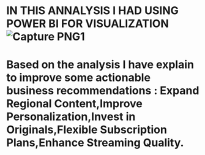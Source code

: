 # IN THIS ANNALYSIS I HAD USING POWER BI FOR VISUALIZATION![Capture PNG1](https://github.com/user-attachments/assets/45493038-d44a-4cec-80c6-bb7004902007)
# Based on the analysis I have explain to improve some actionable business recommendations : Expand Regional Content,Improve Personalization,Invest in Originals,Flexible Subscription Plans,Enhance Streaming Quality.


